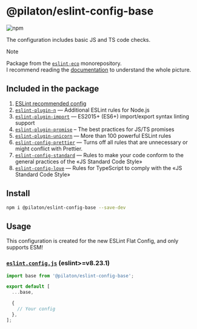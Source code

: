 # @pilaton/eslint-config-base

![npm](https://img.shields.io/npm/v/%40pilaton%2Feslint-config-base?style=for-the-badge&logo=npm&labelColor=%231955FF&color=%231955FF)

The configuration includes basic JS and TS code checks.

> [!NOTE]
> Package from the [`eslint-eco`](https://github.com/Pilaton/eslint-eco) monorepository.  
> I recommend reading the [documentation](https://github.com/Pilaton/eslint-eco?tab=readme-ov-file#eslint-eco) to understand the whole picture.

## Included in the package

1. [ESLint recommended config](https://github.com/eslint/eslint/blob/main/packages/js/src/configs/eslint-recommended.js)
2. [`eslint-plugin-n`](https://www.npmjs.com/package/eslint-plugin-n) — Additional ESLint rules for Node.js
3. [`eslint-plugin-import`](https://www.npmjs.com/package/eslint-plugin-import) — ES2015+ (ES6+) import/export syntax linting support
4. [`eslint-plugin-promise`](https://www.npmjs.com/package/eslint-plugin-promise) – The best practices for JS/TS promises
5. [`eslint-plugin-unicorn`](https://www.npmjs.com/package/eslint-plugin-unicorn) — More than 100 powerful ESLint rules
6. [`eslint-config-prettier`](https://www.npmjs.com/package/eslint-config-prettier) — Turns off all rules that are unnecessary or might conflict with Prettier.
7. [`eslint-config-standard`](https://www.npmjs.com/package/eslint-config-standard) — Rules to make your code conform to the general practices of the «JS Standard Code Style»
8. [`eslint-config-love`](https://www.npmjs.com/package/eslint-config-love) — Rules for TypeScript to comply with the «JS Standard Code Style»

## Install

```bash
npm i @pilaton/eslint-config-base --save-dev
```

## Usage

This configuration is created for the new ESLint Flat Config, and only supports ESM!

### [`eslint.config.js`](https://eslint.org/docs/latest/use/configure/configuration-files-new) (eslint>=v8.23.1)

```js
import base from '@pilaton/eslint-config-base';

export default [
  ...base,

  {
    // Your config
  },
];
```
